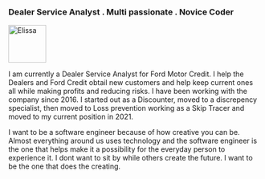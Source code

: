 <!DOCTYPE html>
<html>
   <head>
      <meta charset='UTF-8'/>
      <title>Elissa Olivas</title>
  </head>
   <body>
      <h3><strong>Dealer Service Analyst . Multi passionate . Novice Coder</strong></h3>
    <p> 
       <img src='images/IMG_2427.PNG' width='75' alt='Elissa'/>
       <br>
    <p> I am currently a Dealer Service Analyst for Ford Motor Credit. I help the Dealers and Ford Credit obtail new customers and help keep current ones all while making profits and reducing risks. I have been working with the company since 2016. I started out as a Discounter, moved to a discrepency specialist, then moved to Loss prevention working as a Skip Tracer and moved to my current position in 2021. </p>
    <p> I want to be a software engineer because of how creative you can be. Almost everything around us uses technology and the software engineer is the one that helps make it a possibility for the everyday person to experience it. I dont want to sit by while others create the future. I want to be the one that does the creating. </p>
  <body>
</html>
